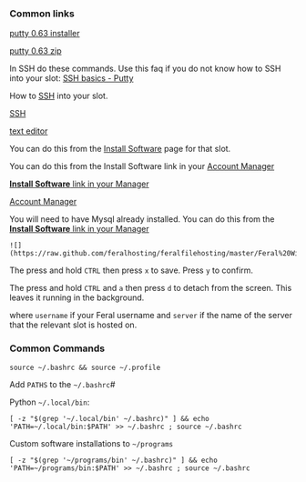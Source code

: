 
### Common links

[putty 0.63 installer](http://the.earth.li/~sgtatham/putty/latest/x86/putty-0.63-installer.exe)

[putty 0.63 zip](http://the.earth.li/~sgtatham/putty/latest/x86/putty.zip)

In SSH do these commands. Use this faq if you do not know how to SSH into your slot: [SSH basics - Putty](https://www.feralhosting.com/faq/view?question=12)

How to [SSH](https://www.feralhosting.com/faq/view?question=12) into your slot.

[SSH](https://www.feralhosting.com/faq/view?question=12)

[text editor](https://www.feralhosting.com/faq/view?question=219)

You can do this from the [Install Software](https://www.feralhosting.com/manager/slot/install?) page for that slot.

You can do this from the Install Software link in your [Account Manager](https://www.feralhosting.com/manager/)

[**Install Software** link in your Manager](https://www.feralhosting.com/manager/)

[Account Manager](https://www.feralhosting.com/manager/)

You will need to have Mysql already installed. You can do this from the [**Install Software** link in your Manager](https://www.feralhosting.com/manager/)

~~~
![](https://raw.github.com/feralhosting/feralfilehosting/master/Feral%20Wiki/0%20Generic/installmysql.png)
~~~

The press and hold `CTRL` then press `x` to save. Press `y` to confirm.

The press and hold `CTRL` and `a` then press `d` to detach from the screen. This leaves it running in the background.

where `username` if your Feral username and `server` if the name of the server that the relevant slot is hosted on.


### Common Commands

~~~
source ~/.bashrc && source ~/.profile
~~~

Add `PATHS` to the `~/.bashrc`#

Python `~/.local/bin`:

~~~
[ -z "$(grep '~/.local/bin' ~/.bashrc)" ] && echo 'PATH=~/.local/bin:$PATH' >> ~/.bashrc ; source ~/.bashrc
~~~

Custom software installations to `~/programs`

~~~
[ -z "$(grep '~/programs/bin' ~/.bashrc)" ] && echo 'PATH=~/programs/bin:$PATH' >> ~/.bashrc ; source ~/.bashrc
~~~